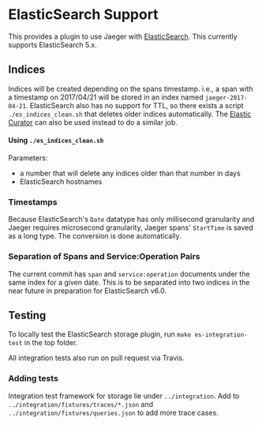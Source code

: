# ElasticSearch Support

This provides a plugin to use Jaeger with [ElasticSearch](https://www.elastic.co). This currently supports ElasticSearch 5.x.

## Indices
Indices will be created depending on the spans timestamp. i.e., a span with
a timestamp on 2017/04/21 will be stored in an index named `jaeger-2017-04-21`.
ElasticSearch also has no support for TTL, so there exists a script `./es_indices_clean.sh`
that deletes older indices automatically. The [Elastic Curator](https://www.elastic.co/guide/en/elasticsearch/client/curator/current/about.html)
can also be used instead to do a similar job.

#### Using `./es_indices_clean.sh`
Parameters: 
 * a number that will delete any indices older than that number in days
 * ElasticSearch hostnames

### Timestamps
Because ElasticSearch's `Date` datatype has only millisecond granularity and Jaeger
requires microsecond granularity, Jaeger spans' `StartTime` is saved as a long type.
The conversion is done automatically.

### Separation of Spans and Service:Operation Pairs
The current commit has `span` and `service:operation` documents under the same index for a given date.
This is to be separated into two indices in the near future in preparation for ElasticSearch v6.0.


## Testing
To locally test the ElasticSearch storage plugin, run `make es-integration-test` in the top folder.

All integration tests also run on pull request via Travis.

### Adding tests
Integration test framework for storage lie under `../integration`. 
Add to `../integration/fixtures/traces/*.json` and `../integration/fixtures/queries.json` to add more
trace cases.